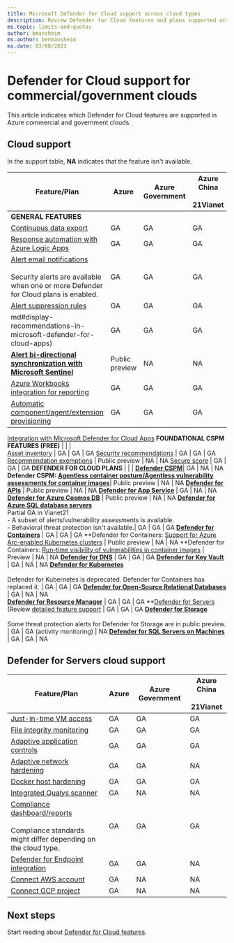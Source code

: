 ```yaml
---
title: Microsoft Defender for Cloud support across cloud types
description: Review Defender for Cloud features and plans supported across different clouds
ms.topic: limits-and-quotas
author: bmansheim
ms.author: benmansheim
ms.date: 03/08/2023
---
```


# Defender for Cloud support for commercial/government clouds

This article indicates which Defender for Cloud features are supported in Azure commercial and government clouds. 

## Cloud support

In the support table, **NA** indicates that the feature isn't available.

**Feature/Plan** | **Azure** | **Azure Government** | **Azure China**<br/><br/>**21Vianet**
--- | --- | --- | --- 
**GENERAL FEATURES** | | |
[Continuous data export](./continuous-export.md) | GA | GA | GA
[Response automation with Azure Logic Apps ](./workflow-automation.md) | GA | GA | GA
[Alert email notifications](./configure-email-notifications.md)<br/><br/> Security alerts are available when one or more Defender for Cloud plans is enabled. | GA | GA | GA
[Alert suppression rules](./alerts-suppression-rules.md) | GA | GA | GA
md#display-recommendations-in-microsoft-defender-for-cloud-apps) | GA | GA | GA
**[Alert bi-directional synchronization with Microsoft Sentinel](../sentinel/connect-azure-security-center.md)** | Public preview | NA | NA
[Azure Workbooks integration for reporting](./custom-dashboards-azure-workbooks.md) | GA | GA | GA
[Automatic component/agent/extension provisioning](monitoring-components.md) | GA | GA | GA
[Integration with Microsoft Defender for Cloud Apps](./other-threat-protections.md)
**FOUNDATIONAL CSPM FEATURES (FREE)** | | |  
[Asset inventory](asset-inventory.md) | GA | GA | GA
[Security recommendations](security-policy-concept.md) | GA | GA | GA
[Recommendation exemptions](exempt-resource.md) | Public preview | NA | NA
[Secure score](secure-score-security-controls.md) | GA | GA | GA
**DEFENDER FOR CLOUD PLANS** | | | 
**[Defender CSPM](concept-cloud-security-posture-management.md)**| GA | NA | NA
**Defender CSPM: [Agentless container posture/Agentless vulnerability assessments for container images](concept-agentless-containers.md)**| Public preview | NA | NA
**[Defender for APIs](defender-for-apis-introduction.md)** | Public preview | NA | NA
**[Defender for App Service](defender-for-app-service-introduction.md)** | GA | NA | NA
**[Defender for Azure Cosmos DB](concept-defender-for-cosmos.md)** | Public preview | NA | NA
**[Defender for Azure SQL database servers](defender-for-sql-introduction.md)**<br/>Partial GA in Vianet21<br/> - A subset of alerts/vulnerability assessments is available.<br/>- Behavioral threat protection isn't available.| GA | GA | GA
**[Defender for Containers](defender-for-containers-introduction.md)** | GA | GA | GA
**Defender for Containers: [Support for Azure Arc-enabled Kubernetes clusters](defender-for-containers-introduction.md) | Public preview | NA | NA
**Defender for Containers: [Run-time visibility of vulnerabilities in container images](defender-for-containers-vulnerability-assessment-azure.md#view-vulnerabilities-for-images-running-on-your-aks-clusters) | Preview | NA | NA
**[Defender for DNS](defender-for-dns-introduction.md)** | GA | GA | GA
**[Defender for Key Vault](./defender-for-key-vault-introduction.md)** | GA | NA | NA
**[Defender for Kubernetes](./defender-for-kubernetes-introduction.md)**<br/><br/> Defender for Kubernetes is deprecated. Defender for Containers has replaced it. | GA | GA | GA
**[Defender for Open-Source Relational Databases](defender-for-databases-introduction.md)** | GA | NA | NA  
**[Defender for Resource Manager](./defender-for-resource-manager-introduction.md)** | GA | GA | GA
**[Defender for Servers](plan-defender-for-servers.md) (Review [detailed feature support](#defender-for-servers-cloud-support) | GA | GA | GA
**[Defender for Storage](./defender-for-storage-introduction.md)**<br/><br/> Some threat protection alerts for Defender for Storage are in public preview. | GA | GA (activity monitoring) | NA
**[Defender for SQL Servers on Machines](./defender-for-sql-introduction.md)** | GA | GA | NA


## Defender for Servers cloud support

**Feature/Plan** | **Azure** | **Azure Government** | **Azure China**<br/><br/>**21Vianet**
--- | --- | --- | --- 
[Just-in-time VM access](./just-in-time-access-usage.md) | GA | GA | GA
[File integrity monitoring](./file-integrity-monitoring-overview.md)  | GA | GA | GA
[Adaptive application controls](./adaptive-application-controls.md)  | GA | GA | GA
[Adaptive network hardening](./adaptive-network-hardening.md) | GA | GA | NA
[Docker host hardening](./harden-docker-hosts.md)  | GA | GA | GA
[Integrated Qualys scanner](./deploy-vulnerability-assessment-vm.md) | GA | NA | NA
[Compliance dashboard/reports](./regulatory-compliance-dashboard.md)<br/><br/> Compliance standards might differ depending on the cloud type.| GA | GA | GA
[Defender for Endpoint integration](./integration-defender-for-endpoint.md) | GA | GA | NA
[Connect AWS account](./quickstart-onboard-aws.md) | GA | NA | NA
[Connect GCP project](./quickstart-onboard-gcp.md) | GA | NA | NA

## Next steps

Start reading about [Defender for Cloud features](defender-for-cloud-introduction.md).
